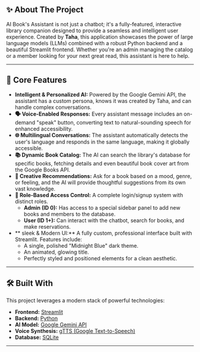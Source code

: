 ## ✨ About The Project

AI Book's Assistant is not just a chatbot; it's a fully-featured, interactive library companion designed to provide a seamless and intelligent user experience. Created by **Taha**, this application showcases the power of large language models (LLMs) combined with a robust Python backend and a beautiful Streamlit frontend. Whether you're an admin managing the catalog or a member looking for your next great read, this assistant is here to help.

---

## 🚀 Core Features

*   **Intelligent & Personalized AI:** Powered by the Google Gemini API, the assistant has a custom persona, knows it was created by Taha, and can handle complex conversations.
*   **🗣️ Voice-Enabled Responses:** Every assistant message includes an on-demand "speak" button, converting text to natural-sounding speech for enhanced accessibility.
*   **🌐 Multilingual Conversations:** The assistant automatically detects the user's language and responds in the same language, making it globally accessible.
*   **📚 Dynamic Book Catalog:** The AI can search the library's database for specific books, fetching details and even beautiful book cover art from the Google Books API.
*   **🎨 Creative Recommendations:** Ask for a book based on a mood, genre, or feeling, and the AI will provide thoughtful suggestions from its own vast knowledge.
*   **👤 Role-Based Access Control:** A complete login/signup system with distinct roles.
    *   **Admin (ID 0):** Has access to a special sidebar panel to add new books and members to the database.
    *   **User (ID 1+):** Can interact with the chatbot, search for books, and make reservations.
*   ** sleek & Modern UI:** A fully custom, professional interface built with Streamlit. Features include:
    *   A single, polished "Midnight Blue" dark theme.
    *   An animated, glowing title.
    *   Perfectly styled and positioned elements for a clean aesthetic.

---

## 🛠️ Built With

This project leverages a modern stack of powerful technologies:

*   **Frontend:** [Streamlit](https://streamlit.io/)
*   **Backend:** [Python](https://www.python.org/)
*   **AI Model:** [Google Gemini API](https://ai.google.dev/)
*   **Voice Synthesis:** [gTTS (Google Text-to-Speech)](https://pypi.org/project/gTTS/)
*   **Database:** [SQLite](https://www.sqlite.org/index.html)

---
